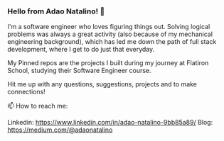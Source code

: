 ### Hello from Adao Natalino! 👋

I'm a software engineer who loves figuring things out. Solving logical problems was always a great activity (also because of my mechanical engineering background), which has led me down the path of full stack development, where I get to do just that everyday.

My Pinned repos are the projects I built during my journey at Flatiron School, studying their Software Engineer course.

Hit me up with any questions, suggestions, projects and to make connections!

📫 How to reach me: 

Linkedin: https://www.linkedin.com/in/adao-natalino-9bb85a89/
Blog: https://medium.com/@adaonatalino


<!--
**AdaoNatalino/AdaoNatalino** is a ✨ _special_ ✨ repository because its `README.md` (this file) appears on your GitHub profile.

Here are some ideas to get you started:

- 🔭 I’m currently working on ...
- 🌱 I’m currently learning ...
- 👯 I’m looking to collaborate on ...
- 🤔 I’m looking for help with ...
- 💬 Ask me about ...
- 📫 How to reach me: ...
- 😄 Pronouns: ...
- ⚡ Fun fact: ...
-->
